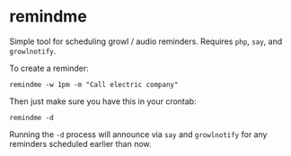 # remindme
Simple tool for scheduling growl / audio reminders. Requires `php`, `say`, and `growlnotify`.

To create a reminder:

    remindme -w 1pm -m "Call electric company"

Then just make sure you have this in your crontab:

    remindme -d

Running the `-d` process will announce via `say` and `growlnotify` for any reminders scheduled earlier than now.
